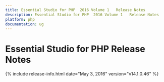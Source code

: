 ```yaml
---
title: Essential Studio for PHP  2016 Volume 1   Release Notes  
description: Essential Studio for PHP  2016 Volume 1   Release Notes  
platform: php
documentation: ug
---
```


# Essential Studio for PHP  Release Notes  

{% include release-info.html date="May 3, 2016" version="v14.1.0.46" %} 






